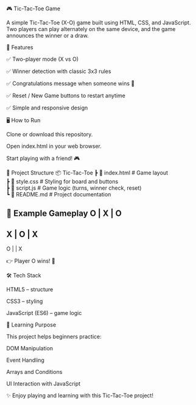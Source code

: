 🎮 Tic-Tac-Toe Game

A simple Tic-Tac-Toe (X-O) game built using HTML, CSS, and JavaScript.
Two players can play alternately on the same device, and the game announces the winner or a draw.

🚀 Features

✅ Two-player mode (X vs O)

✅ Winner detection with classic 3x3 rules

✅ Congratulations message when someone wins 🎉

✅ Reset / New Game buttons to restart anytime

✅ Simple and responsive design

🖥️ How to Run

Clone or download this repository.

Open index.html in your web browser.

Start playing with a friend! 🎮

📂 Project Structure
📦 Tic-Tac-Toe
 ┣ 📜 index.html   # Game layout  
 ┣ 📜 style.css    # Styling for board and buttons  
 ┣ 📜 script.js    # Game logic (turns, winner check, reset)  
 ┗ 📜 README.md    # Project documentation  

📌 Example Gameplay
 O | X | O
-----------
 X | O | X
-----------
 O |   | X


👉 Player O wins! 🎉

🛠️ Tech Stack

HTML5 – structure

CSS3 – styling

JavaScript (ES6) – game logic

🎯 Learning Purpose

This project helps beginners practice:

DOM Manipulation

Event Handling

Arrays and Conditions

UI Interaction with JavaScript

✨ Enjoy playing and learning with this Tic-Tac-Toe project!

